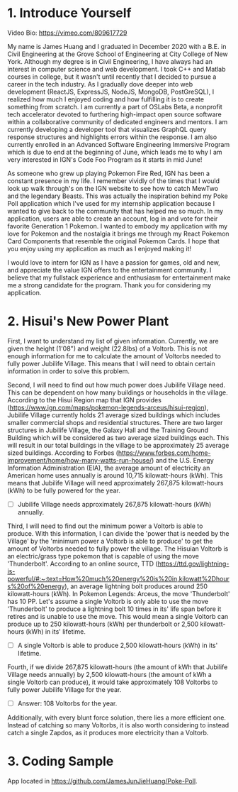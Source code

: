 # 1. Introduce Yourself
Video Bio: https://vimeo.com/809617729

My name is James Huang and I graduated in December 2020 with a B.E. in Civil Engineering at the Grove School of Engineering at City College of New York. Although my degree is in Civil Engineering, I have always had an interest in computer science and web development. I took C++ and Matlab courses in college, but it wasn't until recently that I decided to pursue a career in the tech industry. As I gradually dove deeper into web development (ReactJS, ExpressJS, NodeJS, MongoDB, PostGreSQL), I realized how much I enjoyed coding and how fulfilling it is to create something from scratch. I am currently a part of OSLabs Beta, a nonprofit tech accelerator devoted to furthering high-impact open source software within a collaborative community of dedicated engineers and mentors. I am currently developing a developer tool that visualizes GraphQL query response structures and highlights errors within the response. I am also currently enrolled in an Advanced Software Engineering Immersive Program which is due to end at the beginning of June, which leads me to why I am very interested in IGN's Code Foo Program as it starts in mid June! 

As someone who grew up playing Pokemon Fire Red, IGN has been a constant presence in my life. I remember vividly of the times that I would look up walk through's on the IGN website to see how to catch MewTwo and the legendary Beasts. This was actually the inspiration behind my Poke Poll application which I've used for my internship application because I wanted to give back to the community that has helped me so much. In my application, users are able to create an account, log in and vote for their favorite Generation 1 Pokemon. I wanted to embody my application with my love for Pokemon and the nostalgia it brings me through my React Pokemon Card Components that resemble the original Pokemon Cards. I hope that you enjoy using my application as much as I enjoyed making it!

I would love to intern for IGN as I have a passion for games, old and new, and appreciate the value IGN offers to the entertainment community. I believe that my fullstack experience and enthusiasm for entertainment make me a strong candidate for the program. Thank you for considering my application.


# 2. Hisui's New Power Plant
First, I want to understand my list of given information. Currently, we are given the height (1'08") and weight (22.8lbs) of a Voltorb. This is not enough information for me to calculate the amount of Voltorbs needed to fully power Jubilife Village. This means that I will need to obtain certain information in order to solve this problem.

Second, I will need to find out how much power does Jubilife Village need. This can be dependent on how many buildings or households in the village. According to the Hisui Region map that IGN provides (https://www.ign.com/maps/pokemon-legends-arceus/hisui-region), Jubilife Village currently holds 21 average sized buildings which includes smaller commercial shops and residential structures. There are two larger structures in Jubilife Village, the Galaxy Hall and the Training Ground Building which will be considered as two average sized buildings each. This will result in our total buildings in the village to be approximately 25 average sized buildings. According to Forbes (https://www.forbes.com/home-improvement/home/how-many-watts-run-house/) and the U.S. Energy Information Administration (EIA), the average amount of electricity an American home uses annually is around 10,715 kilowatt-hours (kWh). This means that Jubilife Village will need approximately 267,875 kilowatt-hours (kWh) to be fully powered for the year. 
- [ ]  Jubilife Village needs approximately 267,875 kilowatt-hours (kWh) annually.

Third, I will need to find out the minimum power a Voltorb is able to produce. With this information, I can divide the 'power that is needed by the Village' by the 'minimum power a Voltorb is able to produce' to get the amount of Voltorbs needed to fully power the village. The Hisuian Voltorb is an electric/grass type pokemon that is capable of using the move 'Thunderbolt'. According to an online source, TTD (https://ttd.gov/lightning-is-powerful/#:~:text=How%20much%20energy%20is%20in,kilowatt%2Dhours%20of%20energy), an average lightning bolt produces around 250 kilowatt-hours (kWh). In Pokemon Legends: Arceus, the move 'Thunderbolt' has 10 PP. Let's assume a single Voltorb is only able to use the move 'Thunderbolt' to produce a lightning bolt 10 times in its' life span before it retires and is unable to use the move. This would mean a single Voltorb can produce up to 250 kilowatt-hours (kWh) per thunderbolt or 2,500 kilowatt-hours (kWh) in its' lifetime. 
- [ ]  A single Voltorb is able to produce 2,500 kilowatt-hours (kWh) in its' lifetime.

Fourth, if we divide 267,875 kilowatt-hours (the amount of kWh that Jubilife Village needs annually) by 2,500 kilowatt-hours (the amount of kWh a single Voltorb can produce), it would take approximately 108 Voltorbs to fully power Jubilife Village for the year. 
- [ ]  Answer: 108 Voltorbs for the year.

Additionally, with every blunt force solution, there lies a more efficient one. Instead of catching so many Voltorbs, it is also worth considering to instead catch a single Zapdos, as it produces more electricity than a Voltorb.  

# 3. Coding Sample
App located in https://github.com/JamesJunJieHuang/Poke-Poll.
